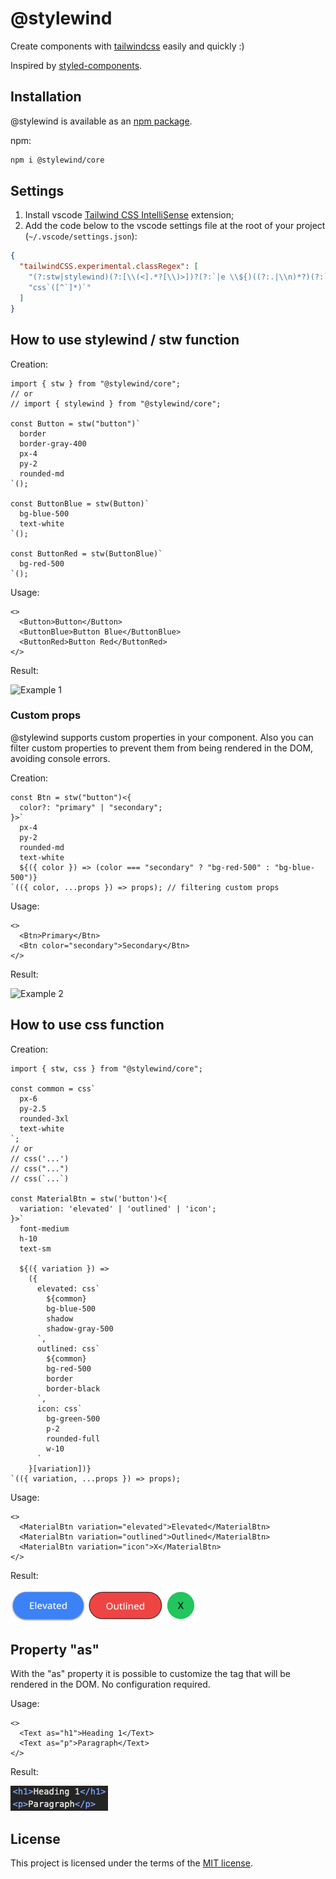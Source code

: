 # @stylewind

Create components with [tailwindcss](https://github.com/tailwindlabs/tailwindcss) easily and quickly :)

Inspired by [styled-components](https://github.com/styled-components/styled-components).

## Installation

@stylewind is available as an [npm package](https://www.npmjs.com/package/@stylewind/core).

npm:

```bash
npm i @stylewind/core
```

## Settings

1. Install vscode [Tailwind CSS IntelliSense](https://marketplace.visualstudio.com/items?itemName=bradlc.vscode-tailwindcss) extension;
2. Add the code below to the vscode settings file at the root of your project (`~/.vscode/settings.json`):

```json
{
  "tailwindCSS.experimental.classRegex": [
    "(?:stw|stylewind)(?:[\\(<].*?[\\)>])?(?:`|e \\${)((?:.|\\n)*?)(?:`|\\${)",
    "css`([^`]*)`"
  ]
}
```

## How to use stylewind / stw function

Creation:

```tsx
import { stw } from "@stylewind/core";
// or
// import { stylewind } from "@stylewind/core";

const Button = stw("button")`
  border
  border-gray-400
  px-4
  py-2
  rounded-md
`();

const ButtonBlue = stw(Button)`
  bg-blue-500
  text-white
`();

const ButtonRed = stw(ButtonBlue)`
  bg-red-500
`();
```

Usage:

```tsx
<>
  <Button>Button</Button>
  <ButtonBlue>Button Blue</ButtonBlue>
  <ButtonRed>Button Red</ButtonRed>
</>
```

Result:

![Example 1](./site/assets/example1.png)

### Custom props

@stylewind supports custom properties in your component. Also you can filter custom properties to prevent them from being rendered in the DOM, avoiding console errors.

Creation:

```tsx
const Btn = stw("button")<{
  color?: "primary" | "secondary";
}>`
  px-4
  py-2
  rounded-md
  text-white
  ${({ color }) => (color === "secondary" ? "bg-red-500" : "bg-blue-500")}
`(({ color, ...props }) => props); // filtering custom props
```

Usage:

```tsx
<>
  <Btn>Primary</Btn>
  <Btn color="secondary">Secondary</Btn>
</>
```

Result:

![Example 2](./site/assets/example2.png)

## How to use css function

Creation:

```tsx
import { stw, css } from "@stylewind/core";

const common = css`
  px-6
  py-2.5
  rounded-3xl
  text-white
`;
// or
// css('...')
// css("...")
// css(`...`)

const MaterialBtn = stw('button')<{
  variation: 'elevated' | 'outlined' | 'icon';
}>`
  font-medium
  h-10
  text-sm
  
  ${({ variation }) =>
    ({
      elevated: css`
        ${common}
        bg-blue-500
        shadow
        shadow-gray-500
      `,
      outlined: css`
        ${common}
        bg-red-500
        border
        border-black
      `,
      icon: css`
        bg-green-500
        p-2
        rounded-full
        w-10
      `
    }[variation])}
`(({ variation, ...props }) => props);
```


Usage:

```tsx
<>
  <MaterialBtn variation="elevated">Elevated</MaterialBtn>
  <MaterialBtn variation="outlined">Outlined</MaterialBtn>
  <MaterialBtn variation="icon">X</MaterialBtn>
</>
```

Result:

![Example 3](./site/assets/example3.png)

## Property "as"

With the "as" property it is possible to customize the tag that will be rendered in the DOM. No configuration required.

Usage:

```tsx
<>
  <Text as="h1">Heading 1</Text>
  <Text as="p">Paragraph</Text>
</>
```

Result:

![Example 4](./site/assets/example4.png)

## License

This project is licensed under the terms of the [MIT license](https://github.com/jonatasge/stylewind/blob/main/LICENSE).
